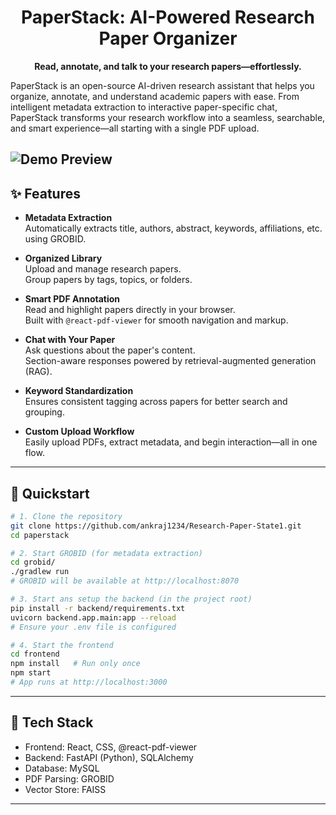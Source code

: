 <h1 align="center"> PaperStack: AI-Powered Research Paper Organizer</h1>
<p align="center"><strong>Read, annotate, and talk to your research papers—effortlessly.</strong></p>

PaperStack is an open-source AI-driven research assistant that helps you organize, annotate, and understand academic papers with ease. From intelligent metadata extraction to interactive paper-specific chat, PaperStack transforms your research workflow into a seamless, searchable, and smart experience—all starting with a single PDF upload.

![Demo Preview](demo.gif)
---

## ✨ Features

- **Metadata Extraction**  
  Automatically extracts title, authors, abstract, keywords, affiliations, etc. using GROBID.

- **Organized Library**  
  Upload and manage research papers.  
  Group papers by tags, topics, or folders.

- **Smart PDF Annotation**  
  Read and highlight papers directly in your browser.  
  Built with `@react-pdf-viewer` for smooth navigation and markup.

- **Chat with Your Paper**  
  Ask questions about the paper's content.  
  Section-aware responses powered by retrieval-augmented generation (RAG).

- **Keyword Standardization**  
  Ensures consistent tagging across papers for better search and grouping.

- **Custom Upload Workflow**  
  Easily upload PDFs, extract metadata, and begin interaction—all in one flow.

---

## 🚀 Quickstart

```bash
# 1. Clone the repository
git clone https://github.com/ankraj1234/Research-Paper-State1.git
cd paperstack

# 2. Start GROBID (for metadata extraction)
cd grobid/
./gradlew run
# GROBID will be available at http://localhost:8070

# 3. Start ans setup the backend (in the project root)
pip install -r backend/requirements.txt
uvicorn backend.app.main:app --reload
# Ensure your .env file is configured

# 4. Start the frontend
cd frontend
npm install   # Run only once
npm start
# App runs at http://localhost:3000
```

---

## 🧰 Tech Stack

- Frontend: React, CSS, @react-pdf-viewer
- Backend: FastAPI (Python), SQLAlchemy
- Database: MySQL
- PDF Parsing: GROBID
- Vector Store: FAISS

---
